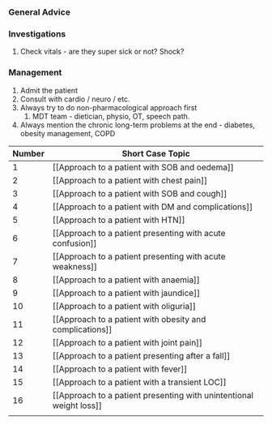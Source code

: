 ### General Advice


### Investigations
1. Check vitals - are they super sick or not? Shock?

### Management
1. Admit the patient 
2. Consult with cardio / neuro / etc.
3. Always try to do non-pharmacological approach first
	1. MDT team - dietician, physio, OT, speech path.
4. Always mention the chronic long-term problems at the end - diabetes, obesity management, COPD 

| Number | Short Case Topic                                                    |
| ------ | ------------------------------------------------------------------- |
| 1      | [[Approach to a patient with SOB and oedema]]                       |
| 2      | [[Approach to a patient with chest pain]]                           |
| 3      | [[Approach to a patient with SOB and cough]]                        |
| 4      | [[Approach to a patient with DM and complications]]                 |
| 5      | [[Approach to a patient with HTN]]                                  |
| 6      | [[Approach to a patient presenting with acute confusion]]           |
| 7      | [[Approach to a patient presenting with acute weakness]]            |
| 8      |[[Approach to a patient with anaemia]]|
| 9      | [[Approach to a patient with jaundice]]                             |
| 10     | [[Approach to a patient with oliguria]]                             |
| 11     | [[Approach to a patient with obesity and complications]]            |
| 12     | [[Approach to a patient with joint pain]]                           |
| 13     | [[Approach to a patient presenting after a fall]]                   |
| 14     | [[Approach to a patient with fever]]                                |
| 15     | [[Approach to a patient with a transient LOC]]                      |
| 16     | [[Approach to a patient presenting with unintentional weight loss]] |
|        |                                                                     |
